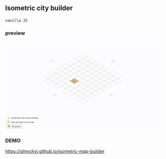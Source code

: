 ## Isometric city builder

`vanilla JS`

### preview
<img src="./img/preview.gif" width="700px">

### DEMO
https://silnychyi.github.io/isometric-map-builder
